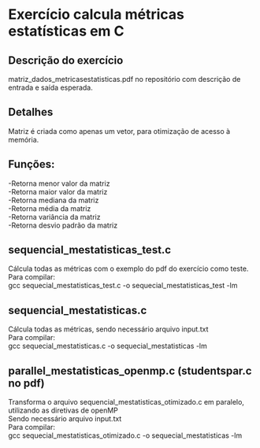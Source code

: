 # Exercício calcula métricas estatísticas em C

## Descrição do exercício 
matriz_dados_metricasestatisticas.pdf no repositório
com descrição de entrada e saída esperada.

## Detalhes
Matriz é criada como apenas um vetor, para otimização de acesso à memória.

## Funções:
-Retorna menor valor da matriz<br/>
-Retorna maior valor da matriz<br/>
-Retorna mediana da matriz<br/>
-Retorna média da matriz<br/>
-Retorna variância da matriz<br/>
-Retorna desvio padrão da matriz<br/>

## sequencial_mestatisticas_test.c
Cálcula todas as métricas com o exemplo do pdf do exercício como teste.
Para compilar:<br/>
gcc sequecial_mestatisticas_test.c -o sequecial_mestatisticas_test -lm

## sequencial_mestatisticas.c
Cálcula todas as métricas, sendo necessário arquivo input.txt<br/>
Para compilar:<br/>
gcc sequecial_mestatisticas.c -o sequecial_mestatisticas -lm<br/>

## parallel_mestatisticas_openmp.c (studentspar.c no pdf)
Transforma o arquivo sequencial_mestatisticas_otimizado.c em paralelo, utilizando as diretivas de openMP<br/>
Sendo necessário arquivo input.txt<br/>
Para compilar:<br/>
gcc sequecial_mestatisticas_otimizado.c -o sequecial_mestatisticas -lm<br/>
